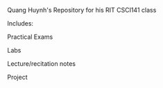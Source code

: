 Quang Huynh's Repository for his RIT CSCI141 class



Includes:

Practical Exams

Labs

Lecture/recitation notes

Project
